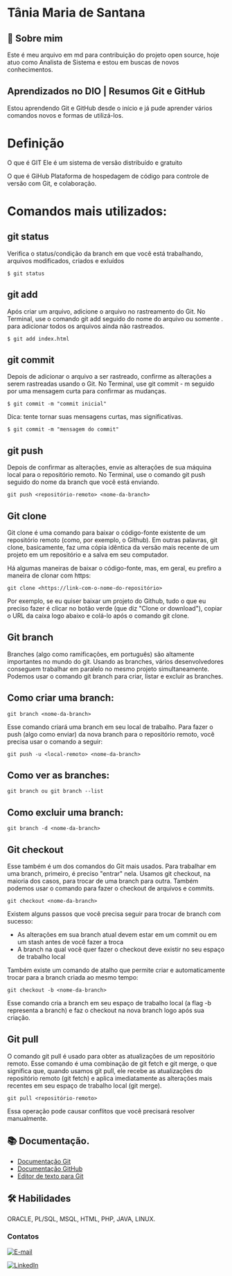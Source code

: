 # Tânia Maria de Santana

## 🚀 Sobre mim
Este é meu arquivo em md para contribuição do projeto open source, hoje atuo como Analista de Sistema e estou em buscas de novos conhecimentos.

## Aprendizados no DIO | Resumos Git e GitHub 

Estou aprendendo Git e GitHub desde o início e já pude aprender vários comandos novos e formas de utilizá-los.

 # Definição

 O que é GIT 
Ele é um sistema de versão distribuído e gratuito

O que é GiHub
Plataforma de hospedagem de código para controle de versão com Git, e colaboração.

# Comandos mais utilizados:

## git status
Verifica o status/condição da branch em que você está trabalhando, arquivos modificados, criados e exluídos

```$ git status```

## git add
Após criar um arquivo, adicione o arquivo no rastreamento do Git. No Terminal, use o comando git add seguido do nome do arquivo ou somente . para adicionar todos os arquivos ainda não rastreados.

```$ git add index.html```

## git commit
Depois de adicionar o arquivo a ser rastreado, confirme as alterações a serem rastreadas usando o Git. No Terminal, use git commit - m seguido por uma mensagem curta para confirmar as mudanças.

```$ git commit -m "commit inicial"```

Dica: tente tornar suas mensagens curtas, mas significativas.

```$ git commit -m "mensagem do commit"```

## git push
Depois de confirmar as alterações, envie as alterações de sua máquina local para o repositório remoto. No Terminal, use o comando git push seguido do nome da branch que você está enviando.

```$ git push origin master
git push <repositório-remoto> <nome-da-branch>
```

## Git clone
Git clone é uma comando para baixar o código-fonte existente de um repositório remoto (como, por exemplo, o Github). Em outras palavras, git clone, basicamente, faz uma cópia idêntica da versão mais recente de um projeto em um repositório e a salva em seu computador.

Há algumas maneiras de baixar o código-fonte, mas, em geral, eu prefiro a maneira de clonar com https:

```git clone <https://link-com-o-nome-do-repositório>```

Por exemplo, se eu quiser baixar um projeto do Github, tudo o que eu preciso fazer é clicar no botão verde (que diz "Clone or download"), copiar o URL da caixa logo abaixo e colá-lo após o comando git clone.

## Git branch
Branches (algo como ramificações, em português) são altamente importantes no mundo do git. Usando as branches, vários desenvolvedores conseguem trabalhar em paralelo no mesmo projeto simultaneamente. Podemos usar o comando git branch para criar, listar e excluir as branches.

## Como criar uma branch:

```git branch <nome-da-branch>```

Esse comando criará uma branch em seu local de trabalho. Para fazer o push (algo como enviar) da nova branch para o repositório remoto, você precisa usar o comando a seguir:

```git push -u <local-remoto> <nome-da-branch>```

## Como ver as branches:
```git branch ou git branch --list```

## Como excluir uma branch:
```git branch -d <nome-da-branch>```

## Git checkout
Esse também é um dos comandos do Git mais usados. Para trabalhar em uma branch, primeiro, é preciso "entrar" nela. Usamos git checkout, na maioria dos casos, para trocar de uma branch para outra. Também podemos usar o comando para fazer o checkout de arquivos e commits.

```git checkout <nome-da-branch>```

Existem alguns passos que você precisa seguir para trocar de branch com sucesso:

- As alterações em sua branch atual devem estar em um commit ou em um stash antes de você fazer a troca
- A branch na qual você quer fazer o checkout deve existir no seu espaço de trabalho local


Também existe um comando de atalho que permite criar e automaticamente trocar para a branch criada ao mesmo tempo:


```git checkout -b <nome-da-branch>```

Esse comando cria a branch em seu espaço de trabalho local (a flag -b representa a branch) e faz o checkout na nova branch logo após sua criação.

## Git pull
O comando git pull é usado para obter as atualizações de um repositório remoto. Esse comando é uma combinação de git fetch e git merge, o que significa que, quando usamos git pull, ele recebe as atualizações do repositório remoto (git fetch) e aplica imediatamente as alterações mais recentes em seu espaço de trabalho local (git merge).

```git pull <repositório-remoto>```

Essa operação pode causar conflitos que você precisará resolver manualmente.

## 📚 Documentação.
- [Documentação Git](https://git-scm.com/doc)
- [Documentação GitHub](https://docs.github.com)
- [Editor de texto para Git](https://readme.so/pt/editor)
## 🛠 Habilidades
ORACLE, PL/SQL, MSQL, HTML, PHP, JAVA, LINUX.


### Contatos

[![E-mail](https://img.shields.io/badge/-Email-000?style=for-the-badge&logo=microsoft-outlook&logoColor=E94D5F)](mailto:tania.dd2@gmail.com)

[![LinkedIn](https://img.shields.io/badge/-LinkedIn-000?style=for-the-badge&logo=linkedin&logoColor=30A3DC)](https://www.linkedin.com/in/tania-maria-de-santana/)
